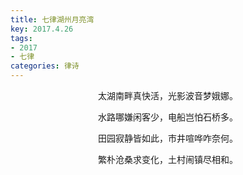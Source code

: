 ```yaml
---
title: 七律湖州月亮湾
key: 2017.4.26
tags: 
- 2017
- 七律
categories: 律诗
---
```


<p align="center">太湖南畔真快活，光影波音梦娥娜。
</p>
<p align="center">水路哪嫌闲客少，电船岂怕石桥多。
</p>
<p align="center">田园寂静皆如此，市井喧哗咋奈何。
</p>
<p align="center">繁朴沧桑求变化，土村闹镇尽相和。
</p>
